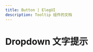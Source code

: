 ```yaml
---
title: Button | ElegUI
description: Tooltip 组件的文档
---
```


# Dropdown 文字提示

<preview path="../demo/Tooltip/Basic.vue" title="基础用法" description="Tooltip 组件的基础用法"></preview>

